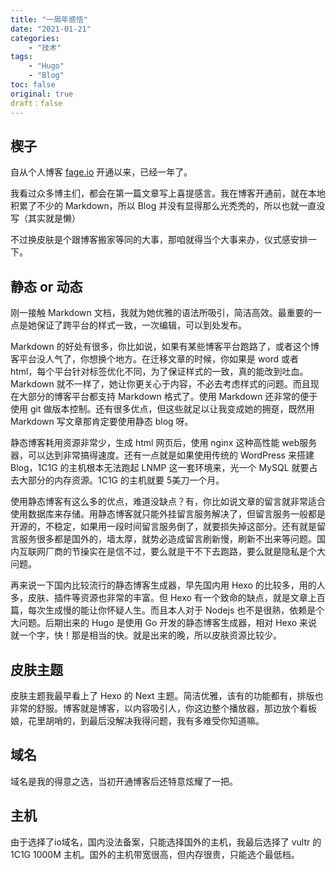 ```yaml
---
title: "一周年感悟"
date: "2021-01-21"
categories:
    - "技术"
tags:
    - "Hugo"
    - "Blog"
toc: false
original: true
draft：false
---
```


## 楔子

自从个人博客 [fage.io](fage.io) 开通以来，已经一年了。

我看过众多博主们，都会在第一篇文章写上喜提感言。我在博客开通前，就在本地积累了不少的 Markdown，所以 Blog 并没有显得那么光秃秃的，所以也就一直没写（其实就是懒）

不过换皮肤是个跟博客搬家等同的大事，那咱就得当个大事来办，仪式感安排一下。

## 静态 or 动态

刚一接触 Markdown 文档，我就为她优雅的语法所吸引，简洁高效。最重要的一点是她保证了跨平台的样式一致，一次编辑，可以到处发布。

Markdown 的好处有很多，你比如说，如果有某些博客平台跑路了，或者这个博客平台没人气了，你想换个地方。在迁移文章的时候，你如果是 word 或者 html，每个平台针对标签优化不同，为了保证样式的一致，真的能改到吐血。Markdown 就不一样了，她让你更关心于内容，不必去考虑样式的问题。而且现在大部分的博客平台都支持 Markdown 格式了。使用 Markdown 还非常的便于使用 git 做版本控制。还有很多优点，但这些就足以让我变成她的拥趸，既然用 Markdown 写文章那肯定要使用静态 blog 呀。

静态博客耗用资源非常少，生成 html 网页后，使用 nginx 这种高性能 web服务器，可以达到非常搞得速度。还有一点就是如果使用传统的 WordPress 来搭建 Blog，1C1G 的主机根本无法跑起 LNMP 这一套环境来，光一个 MySQL 就要占去大部分的内存资源。1C1G 的主机就要 5美刀一个月。

使用静态博客有这么多的优点，难道没缺点？有，你比如说文章的留言就非常适合使用数据库来存储。用静态博客就只能外挂留言服务解决了，但留言服务一般都是开源的，不稳定，如果用一段时间留言服务倒了，就要损失掉这部分。还有就是留言服务很多都是国外的，墙太厚，就势必造成留言刷新慢，刷新不出来等问题。国内互联网厂商的节操实在是信不过，要么就是干不下去跑路，要么就是隐私是个大问题。

再来说一下国内比较流行的静态博客生成器，早先国内用 Hexo 的比较多，用的人多，皮肤、插件等资源也非常的丰富。但 Hexo 有一个致命的缺点，就是文章上百篇，每次生成慢的能让你怀疑人生。而且本人对于 Nodejs 也不是很熟，依赖是个大问题。后期出来的 Hugo 是使用 Go 开发的静态博客生成器，相对 Hexo 来说就一个字，快！那是相当的快。就是出来的晚，所以皮肤资源比较少。

## 皮肤主题

皮肤主题我最早看上了 Hexo 的 Next 主题。简洁优雅，该有的功能都有，排版也非常的舒服。博客就是博客，以内容吸引人，你这边整个播放器，那边放个看板娘，花里胡哨的，到最后没解决我得问题，我有多难受你知道嘛。

## 域名

域名是我的得意之选，当初开通博客后还特意炫耀了一把。

## 主机

由于选择了io域名，国内没法备案，只能选择国外的主机，我最后选择了 vultr 的 1C1G 1000M 主机。国外的主机带宽很高，但内存很贵，只能选个最低档。
